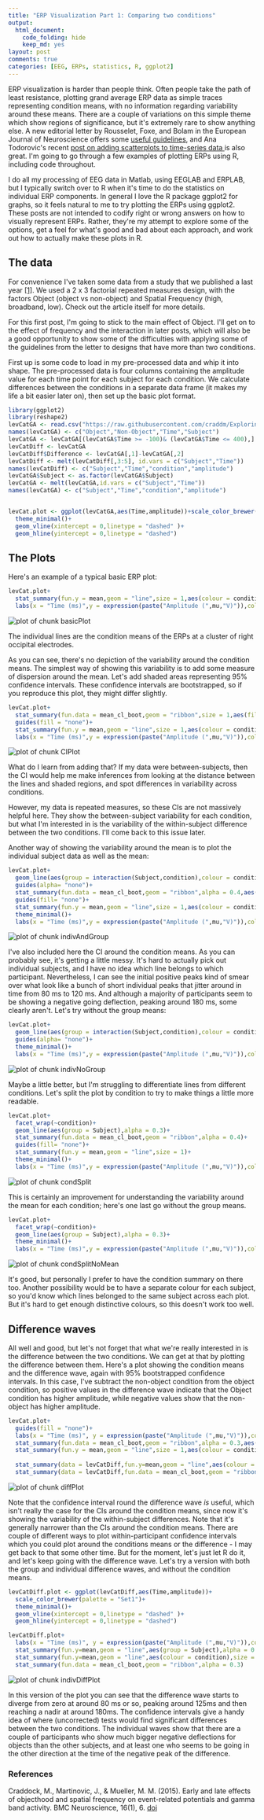 ```yaml
---
title: "ERP Visualization Part 1: Comparing two conditions"
output: 
  html_document:
    code_folding: hide
    keep_md: yes
layout: post
comments: true
categories: [EEG, ERPs, statistics, R, ggplot2]
---
```




ERP visualization is harder than people think. Often people take the path of least resistance, plotting grand average ERP data as simple traces representing condition means, with no information regarding variability around these means. There are a couple of variations on this simple theme which show regions of significance, but it's extremely rare to show anything else. A new editorial letter by Rousselet, Foxe, and Bolam in the European Journal of Neuroscience offers some <a href ="http://http://onlinelibrary.wiley.com/doi/10.1111/ejn.13400/epdf">useful guidelines</a>, and Ana Todorovic's recent <a href="http://neuroanatody.com/2016/09/scatterplotting-time-series/">post on adding scatterplots to time-series data </a>is also great. 
I'm going to go through a few examples of plotting ERPs using R, including code throughout.


I do all my processing of EEG data in Matlab, using EEGLAB and ERPLAB, but I typically switch over to R when it's time to do the statistics on individual ERP components. In general I love the R package ggplot2 for graphs, so it feels natural to me to try plotting the ERPs using ggplot2. These posts are not intended to codify right or wrong answers on how to visually represent ERPs. Rather, they're my attempt to explore some of the options, get a feel for what's good and bad about each approach, and work out how to actually make these plots in R.

## The data

For convenience I've taken some data from a study that we published a last year <a href="#craddock">[1]</a>. We used a 2 x 3 factorial repeated measures design, with the factors Object (object vs non-object) and Spatial Frequency (high, broadband, low). Check out the article itself for more details. 

For this first post, I'm going to stick to the main effect of Object. I'll get on to the effect of frequency and the interaction in later posts, which will also be a good opportunity to show some of the difficulties with applying some of the guidelines from the letter to designs that have more than two conditions.

First up is some code to load in my pre-processed data and whip it into shape. The pre-processed data is four columns containing the amplitude value for each time point for each subject for each condition. We calculate differences between the conditions in a separate data frame (it makes my life a bit easier later on), then set up the basic plot format.


```r
library(ggplot2)
library(reshape2)
levCatGA <- read.csv("https://raw.githubusercontent.com/craddm/ExploringERPs/master/levCatObjNon.csv",header = FALSE)
names(levCatGA) <- c("Object","Non-Object","Time","Subject")
levCatGA <- levCatGA[(levCatGA$Time >= -100)& (levCatGA$Time <= 400),]
levCatDiff <- levCatGA
levCatDiff$Difference <- levCatGA[,1]-levCatGA[,2]
levCatDiff <- melt(levCatDiff[,3:5], id.vars = c("Subject","Time"))
names(levCatDiff) <- c("Subject","Time","condition","amplitude")
levCatGA$Subject <- as.factor(levCatGA$Subject)
levCatGA <- melt(levCatGA,id.vars = c("Subject","Time"))
names(levCatGA) <- c("Subject","Time","condition","amplitude")


levCat.plot <- ggplot(levCatGA,aes(Time,amplitude))+scale_color_brewer(palette = "Set1")+
  theme_minimal()+
  geom_vline(xintercept = 0,linetype = "dashed" )+
  geom_hline(yintercept = 0,linetype = "dashed")
```

## The Plots

Here's an example of a typical basic ERP plot:


```r
levCat.plot+
  stat_summary(fun.y = mean,geom = "line",size = 1,aes(colour = condition))+
  labs(x = "Time (ms)",y = expression(paste("Amplitude (",mu,"V)")),colour = "")
```

![plot of chunk basicPlot](/figure/source/2016-09-19-ERP-Visualization-Part-1/basicPlot-1.svg)

The individual lines are the condition means of the ERPs at a cluster of right occipital electrodes.

As you can see, there's no depiction of the variability around the condition means. The simplest way of showing this variability is to add some measure of dispersion around the mean. Let's add shaded areas representing 95% confidence intervals. These confidence intervals are bootstrapped, so if you reproduce this plot, they might differ slightly.


```r
levCat.plot+
  stat_summary(fun.data = mean_cl_boot,geom = "ribbon",size = 1,aes(fill = condition),alpha = 0.3)+
  guides(fill = "none")+
  stat_summary(fun.y = mean,geom = "line",size = 1,aes(colour = condition))+
  labs(x = "Time (ms)",y = expression(paste("Amplitude (",mu,"V)")),colour = "")
```

![plot of chunk CIPlot](/figure/source/2016-09-19-ERP-Visualization-Part-1/CIPlot-1.svg)

What do I learn from adding that? If my data were between-subjects, then the CI would help me make inferences from looking at the distance between the lines and shaded regions, and spot differences in variability across conditions.

However, my data is repeated measures, so these CIs are not massively helpful here. They show the between-subject variability for each condition, but what I'm interested in is the variability of the within-subject difference between the two conditions. I'll come back to this issue later.

Another way of showing the variability around the mean is to plot the individual subject data as well as the mean:


```r
levCat.plot+
  geom_line(aes(group = interaction(Subject,condition),colour = condition,alpha = 0.2))+
  guides(alpha= "none")+
  stat_summary(fun.data = mean_cl_boot,geom = "ribbon",alpha = 0.4,aes(fill = condition))+
  guides(fill= "none")+
  stat_summary(fun.y = mean,geom = "line",size = 1,aes(colour = condition))+
  theme_minimal()+
  labs(x = "Time (ms)",y = expression(paste("Amplitude (",mu,"V)")),colour = "")
```

![plot of chunk indivAndGroup](/figure/source/2016-09-19-ERP-Visualization-Part-1/indivAndGroup-1.svg)

I've also included here the CI around the condition means. As you can probably see, it's getting a little messy. It's hard to actually pick out individual subjects, and I have no idea which line belongs to which participant. Nevertheless, I can see the initial positive peaks kind of smear over what look like a bunch of short individual peaks that jitter around in time from 80 ms to 120 ms. And although a majority of participants seem to be showing a negative going deflection, peaking around 180 ms, some clearly aren't. Let's try without the group means:


```r
levCat.plot+
  geom_line(aes(group = interaction(Subject,condition),colour = condition,alpha = 0.2))+
  guides(alpha= "none")+
  theme_minimal()+
  labs(x = "Time (ms)",y = expression(paste("Amplitude (",mu,"V)")),colour = "")
```

![plot of chunk indivNoGroup](/figure/source/2016-09-19-ERP-Visualization-Part-1/indivNoGroup-1.svg)

Maybe a little better, but I'm struggling to differentiate lines from different conditions. Let's split the plot by condition to try to make things a little more readable.


```r
levCat.plot+
  facet_wrap(~condition)+
  geom_line(aes(group = Subject),alpha = 0.3)+
  stat_summary(fun.data = mean_cl_boot,geom = "ribbon",alpha = 0.4)+
  guides(fill= "none")+
  stat_summary(fun.y = mean,geom = "line",size = 1)+
  theme_minimal()+
  labs(x = "Time (ms)",y = expression(paste("Amplitude (",mu,"V)")),colour = "")
```

![plot of chunk condSplit](/figure/source/2016-09-19-ERP-Visualization-Part-1/condSplit-1.svg)

This is certainly an improvement for understanding the variability around the mean for each condition; here's one last go without the group means.


```r
levCat.plot+
  facet_wrap(~condition)+
  geom_line(aes(group = Subject),alpha = 0.3)+
  theme_minimal()+
  labs(x = "Time (ms)",y = expression(paste("Amplitude (",mu,"V)")),colour = "")
```

![plot of chunk condSplitNoMean](/figure/source/2016-09-19-ERP-Visualization-Part-1/condSplitNoMean-1.svg)

It's good, but personally I prefer to have the condition summary on there too. Another possibility would be to have a separate colour for each subject, so you'd know which lines belonged to the same subject across each plot. But it's hard to get enough distinctive colours, so this doesn't work too well.

## Difference waves

All well and good, but let's not forget that what we're really interested in is the difference between the two conditions. We can get at that by plotting the difference between them. Here's a plot showing the condition means and the difference wave, again with 95% bootstrapped confidence intervals. In this case, I've subtract the non-object condition from the object condition, so positive values in the difference wave indicate that the Object condition has higher amplitude, while negative values show that the non-object has higher amplitude.


```r
levCat.plot+
  guides(fill = "none")+
  labs(x = "Time (ms)", y = expression(paste("Amplitude (",mu,"V)")),colour = "")+
  stat_summary(fun.data = mean_cl_boot,geom = "ribbon",alpha = 0.3,aes(fill = condition))+
  stat_summary(fun.y = mean,geom = "line",size = 1,aes(colour = condition))+
  
  stat_summary(data = levCatDiff,fun.y=mean,geom = "line",aes(colour = condition))+
  stat_summary(data = levCatDiff,fun.data = mean_cl_boot,geom = "ribbon",alpha = 0.3,aes(fill = condition))
```

![plot of chunk diffPlot](/figure/source/2016-09-19-ERP-Visualization-Part-1/diffPlot-1.svg)

Note that the confidence interval round the difference wave *is* useful, which isn't really the case for the CIs around the condition means, since now it's showing the variability of the within-subject differences. Note that it's generally narrower than the CIs around the condition means. 
There are couple of different ways to plot within-participant confidence intervals which you could plot around the conditions means or the difference - I may get back to that some other time. But for the moment, let's just let R do it, and let's keep going with the difference wave. Let's try a version with both the group and individual difference waves, and without the condition means.


```r
levCatDiff.plot <- ggplot(levCatDiff,aes(Time,amplitude))+
  scale_color_brewer(palette = "Set1")+
  theme_minimal()+
  geom_vline(xintercept = 0,linetype = "dashed" )+
  geom_hline(yintercept = 0,linetype = "dashed")

levCatDiff.plot+
  labs(x = "Time (ms)", y = expression(paste("Amplitude (",mu,"V)")),colour = "")+
  stat_summary(fun.y=mean,geom = "line",aes(group = Subject),alpha = 0.3)+
  stat_summary(fun.y=mean,geom = "line",aes(colour = condition),size = 1)+
  stat_summary(fun.data = mean_cl_boot,geom = "ribbon",alpha = 0.3)
```

![plot of chunk indivDiffPlot](/figure/source/2016-09-19-ERP-Visualization-Part-1/indivDiffPlot-1.svg)

In this version of the plot you can see that the difference wave starts to diverge from zero at around 80 ms or so, peaking around 125ms and then reaching a nadir at around 180ms. The confidence intervals give a handy idea of where (uncorrected) tests would find significant differences between the two conditions. The individual waves show that there are a couple of participants who show much bigger negative deflections for objects than the other subjects, and at least one who seems to be going in the other direction at the time of the negative peak of the difference.

### References
<div id="craddock">
<p>Craddock, M., Martinovic, J., & Mueller, M. M. (2015). Early and late effects of objecthood and spatial frequency on event-related potentials and gamma band activity. BMC Neuroscience, 16(1), 6. <a href ="http://doi.org/10.1186/s12868-015-0144-8">doi</a></p>
</div>
